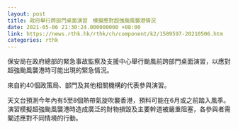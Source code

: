 ```yaml
---
layout: post
title: 政府舉行跨部門桌面演習　模擬應對超強颱風襲港情況
date: 2021-05-06 21:30:24.000000000 +08:00
link: https://news.rthk.hk/rthk/ch/component/k2/1589597-20210506.htm
categories: rthk
---
```


保安局在政府總部的緊急事故監察及支援中心舉行颱風前跨部門桌面演習，以應對超強颱風襲港時可能出現的緊急情況。

來自約40個政策局、部門及其他相關機構的代表參與演習。

天文台預測今年內有5至8個熱帶氣旋吹襲香港，預料可能在6月或之前踏入風季。演習模擬超強颱風襲港時造成廣泛的財物損毀及主要幹道被嚴重阻塞，各參與者需闡述應對不同情境的行動。
